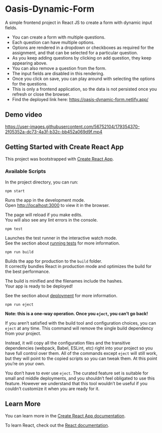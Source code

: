 # Oasis-Dynamic-Form
A simple frontend project in React JS to create a form with dynamic input fields.
- You can create a form with multiple questions.
- Each question can have multiple options.
- Options are rendered in a dropdown or checkboxes as required for the assignment, and that can be selected for a particular question.
- As you keep adding questions by clicking on add question, they keep appearing above.
- You can also remove a question from the form.
- The input fields are disabled in this rendering.
- Once you click on save, you can play around with selecting the options for the questions.
- This is only a frontend application, so the data is not persisted once you refresh or close the browser.
- Find the deployed link here: https://oasis-dynamic-form.netlify.app/

## Demo video

https://user-images.githubusercontent.com/56752104/179354370-2f05352a-dc73-4a3f-b32c-bb452a069d9f.mp4

## Getting Started with Create React App

This project was bootstrapped with [Create React App](https://github.com/facebook/create-react-app).

### Available Scripts

In the project directory, you can run:

`npm start`

Runs the app in the development mode.\
Open [http://localhost:3000](http://localhost:3000) to view it in the browser.

The page will reload if you make edits.\
You will also see any lint errors in the console.

`npm test`

Launches the test runner in the interactive watch mode.\
See the section about [running tests](https://facebook.github.io/create-react-app/docs/running-tests) for more information.

`npm run build`

Builds the app for production to the `build` folder.\
It correctly bundles React in production mode and optimizes the build for the best performance.

The build is minified and the filenames include the hashes.\
Your app is ready to be deployed!

See the section about [deployment](https://facebook.github.io/create-react-app/docs/deployment) for more information.

`npm run eject`

**Note: this is a one-way operation. Once you `eject`, you can’t go back!**

If you aren’t satisfied with the build tool and configuration choices, you can `eject` at any time. This command will remove the single build dependency from your project.

Instead, it will copy all the configuration files and the transitive dependencies (webpack, Babel, ESLint, etc) right into your project so you have full control over them. All of the commands except `eject` will still work, but they will point to the copied scripts so you can tweak them. At this point you’re on your own.

You don’t have to ever use `eject`. The curated feature set is suitable for small and middle deployments, and you shouldn’t feel obligated to use this feature. However we understand that this tool wouldn’t be useful if you couldn’t customize it when you are ready for it.

## Learn More

You can learn more in the [Create React App documentation](https://facebook.github.io/create-react-app/docs/getting-started).

To learn React, check out the [React documentation](https://reactjs.org/).
